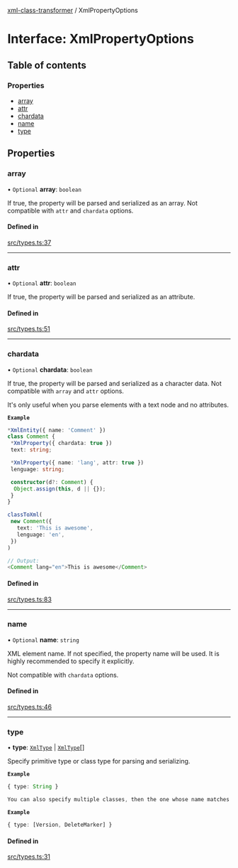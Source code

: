 [xml-class-transformer](../README.md) / XmlPropertyOptions

# Interface: XmlPropertyOptions

## Table of contents

### Properties

- [array](XmlPropertyOptions.md#array)
- [attr](XmlPropertyOptions.md#attr)
- [chardata](XmlPropertyOptions.md#chardata)
- [name](XmlPropertyOptions.md#name)
- [type](XmlPropertyOptions.md#type)

## Properties

### array

• `Optional` **array**: `boolean`

If true, the property will be parsed and serialized as an array.
Not compatible with `attr` and `chardata` options.

#### Defined in

[src/types.ts:37](https://github.com/Edgar-P-yan/xml-class-transformer/blob/081a68f/src/types.ts#L37)

___

### attr

• `Optional` **attr**: `boolean`

If true, the property will be parsed and serialized as an attribute.

#### Defined in

[src/types.ts:51](https://github.com/Edgar-P-yan/xml-class-transformer/blob/081a68f/src/types.ts#L51)

___

### chardata

• `Optional` **chardata**: `boolean`

If true, the property will be parsed and serialized as a character data.
Not compatible with `array` and `attr` options.

It's only useful when you parse elements with a text node and no attributes.

**`Example`**

```ts
*XmlEntity({ name: 'Comment' })
class Comment {
 *XmlProperty({ chardata: true })
 text: string;

 *XmlProperty({ name: 'lang', attr: true })
 lenguage: string;

 constructor(d?: Comment) {
  Object.assign(this, d || {});
 }
}

classToXml(
 new Comment({
   text: 'This is awesome',
   lenguage: 'en',
 })
)

// Output:
<Comment lang="en">This is awesome</Comment>
```

#### Defined in

[src/types.ts:83](https://github.com/Edgar-P-yan/xml-class-transformer/blob/081a68f/src/types.ts#L83)

___

### name

• `Optional` **name**: `string`

XML element name.
If not specified, the property name will be used.
It is highly recommended to specify it explicitly.

Not compatible with `chardata` options.

#### Defined in

[src/types.ts:46](https://github.com/Edgar-P-yan/xml-class-transformer/blob/081a68f/src/types.ts#L46)

___

### type

• **type**: [`XmlType`](../README.md#xmltype) \| [`XmlType`](../README.md#xmltype)[]

Specify primitive type or class type for parsing and serializing.

**`Example`**

```ts
{ type: String }

You can also specify multiple classes, then the one whose name matches the element name will be selected.
```

**`Example`**

```ts
{ type: [Version, DeleteMarker] }
```

#### Defined in

[src/types.ts:31](https://github.com/Edgar-P-yan/xml-class-transformer/blob/081a68f/src/types.ts#L31)
